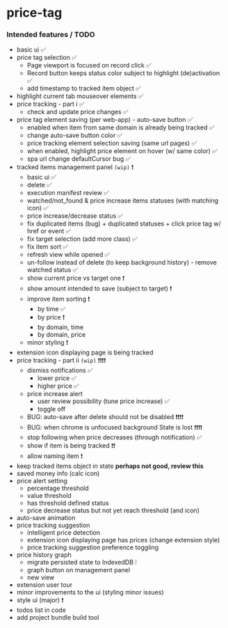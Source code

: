 # price-tag

### Intended features / TODO

 * basic ui ✅
 * price tag selection ✅
    * Page viewport is focused on record click ✅
    * Record button keeps status color subject to highlight (de)activation ✅
    * add timestamp to tracked item object ✅
 * highlight current tab mouseover elements ✅
 * price tracking - part i ✅
    * check and update price changes ✅
 * price tag element saving (per web-app) - auto-save button ✅
    * enabled when item from same domain is already being tracked ✅
    * change auto-save button color ✅
    * price tracking element selection saving (same url pages) ✅
    * when enabled, highlight price element on hover (w/ same color) ✅
    * spa url change defaultCursor bug ✅
 * tracked items management panel `(wip)` ❗
    * basic ui ✅
    * delete ✅
    * execution manifest review ✅
    * watched/not_found & price increase items statuses (with matching icon) ✅
    * price increase/decrease status ✅
    * fix duplicated items (bug) + duplicated statuses + click price tag w/ href or event ✅
    * fix target selection (add more class) ✅
    * fix item sort ✅
    * refresh view while opened ✅
    * un-follow instead of delete (to keep background history) - remove watched status ✅
    * show current price vs target one ❗
    * show amount intended to save (subject to target) ❗
    * improve item sorting ❗
        * by time ✅
        * by price ❗
        * by domain, time
        * by domain, price
    * minor styling ❗
 * extension icon displaying page is being tracked
 * price tracking - part ii `(wip)` ❗❗❗❗
     * dismiss notifications ✅
        * lower price ✅
        * higher price ✅
     * price increase alert
        * user review possibility (tune price increase) ✅
        * toggle off
     * BUG: auto-save after delete should not be disabled ❗❗❗❗
     * BUG: when chrome is unfocused background State is lost ❗❗❗❗
     * stop following when price decreases (through notification) ✅ 
     * show if item is being tracked ❗❗
     * allow naming item ❗
 * keep tracked items object in state **perhaps not good, review this**
 * saved money info (calc icon)
 * price alert setting
    * percentage threshold
    * value threshold
    * has threshold defined status
    * price decrease status but not yet reach threshold (and icon)
 * auto-save animation
 * price tracking suggestion
    * intelligent price detection
    * extension icon displaying page has prices (change extension style)
    * price tracking suggestion preference toggling
 * price history graph
    * migrate persisted state to IndexedDB ❕
    * graph button on management panel
    * new view
 * extension user tour
 * minor improvements to the ui (styling minor issues)
 * style ui (major) ❗
 * todos list in code
 * add project bundle build tool
